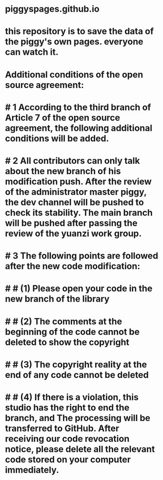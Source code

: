 # piggyspages.github.io
# this repository is to save the data of the piggy's own pages. everyone can watch it.

# Additional conditions of the open source agreement: 
# # 1 According to the third branch of Article 7 of the open source agreement, the following additional conditions will be added. 
# # 2 All contributors can only talk about the new branch of his modification push. After the review of the administrator master piggy, the dev channel will be pushed to check its stability. The main branch will be pushed after passing the review of the yuanzi work group.
# # 3 The following points are followed after the new code modification: 
# # # (1) Please open your code in the new branch of the library
# # # (2) The comments at the beginning of the code cannot be deleted to show the copyright 
# # # (3) The copyright reality at the end of any code cannot be deleted 
# # # (4) If there is a violation, this studio has the right to end the branch, and The processing will be transferred to GitHub. After receiving our code revocation notice, please delete all the relevant code stored on your computer immediately.
